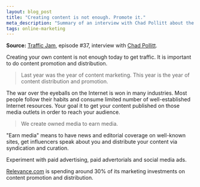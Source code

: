 ```yaml
---
layout: blog_post
title: "Creating content is not enough. Promote it."
meta_description: "Summary of an interview with Chad Pollitt about the importance of content promotion and distibution."
tags: online-marketing
---
```


**Source:** [Traffic Jam](http://www.veravo.com/trafficjam/content-distribution-shock-chad-pollitt/), episode #37, interview with <a href='http://relevance.com/'>Chad Pollitt</a>.


Creating your own content is not enough today to get traffic. It is important to do content promotion and distribution.

> Last year was the year of content marketing. This year is the year of content distribution and promotion.

The war over the eyeballs on the Internet is won in many industries. Most people follow their habits and consume limited number of well-established Internet resources. Your goal it to get your content published on those media outlets in order to reach your audience.

> We create owned media to earn media.

"Earn media" means to have news and editorial coverage on well-known sites, get influencers speak about you and distribute your content via syndication and curation.

Experiment with paid advertising, paid advertorials and social media ads.

[Relevance.com](http://relevance.com) is spending around 30% of its marketing investments on content promotion and distribution.

